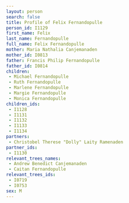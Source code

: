 ```yaml
---
layout: person
search: false
title: Profile of Felix Fernandopulle
person_id: I1129
first_name: Felix
last_name: Fernandopulle
full_name: Felix Fernandopulle
mother: Maria Nathalia Canjemanaden
mother_id: I0813
father: Francis Philip Fernandopulle
father_id: I0814
children:
 - Michael Fernandopulle
 - Ruth Fernandopulle
 - Marlene Fernandopulle
 - Margie Fernandopulle
 - Monica Fernandopulle
children_ids:
 - I1128
 - I1131
 - I1132
 - I1133
 - I1134
partners:
 - Christobel Therese "Dolly" Laity Ramenaden
partner_ids:
 - I1130
relevant_trees_names:
 - Andrew Benedict Canjemanaden
 - Caitan Fernandopulle
relevant_trees_ids:
 - I0719
 - I0753
sex: M
---
```


